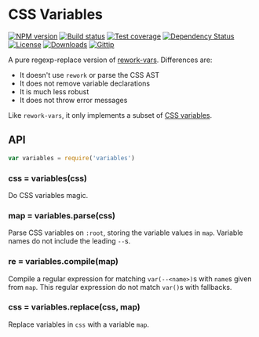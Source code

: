 # CSS Variables

[![NPM version][npm-image]][npm-url]
[![Build status][travis-image]][travis-url]
[![Test coverage][coveralls-image]][coveralls-url]
[![Dependency Status][david-image]][david-url]
[![License][license-image]][license-url]
[![Downloads][downloads-image]][downloads-url]
[![Gittip][gittip-image]][gittip-url]

A pure regexp-replace version of [rework-vars](https://github.com/reworkcss/rework-vars).
Differences are:

- It doesn't use `rework` or parse the CSS AST
- It does not remove variable declarations
- It is much less robust
- It does not throw error messages

Like `rework-vars`, it only implements a subset of [CSS variables](https://developer.mozilla.org/en-US/docs/Web/CSS/Using_CSS_variables).

## API

```js
var variables = require('variables')
```

### css = variables(css)

Do CSS variables magic.

### map = variables.parse(css)

Parse CSS variables on `:root`,
storing the variable values in `map`.
Variable names do not include the leading `--`s.

### re = variables.compile(map)

Compile a regular expression for matching `var(--<name>)`s with `name`s given from `map`.
This regular expression do not match `var()`s with fallbacks.

### css = variables.replace(css, map)

Replace variables in `css` with a variable `map`.

[npm-image]: https://img.shields.io/npm/v/variables.svg?style=flat-square
[npm-url]: https://npmjs.org/package/variables
[github-tag]: http://img.shields.io/github/tag/polyfills/variables.svg?style=flat-square
[github-url]: https://github.com/polyfills/variables/tags
[travis-image]: https://img.shields.io/travis/polyfills/variables.svg?style=flat-square
[travis-url]: https://travis-ci.org/polyfills/variables
[coveralls-image]: https://img.shields.io/coveralls/polyfills/variables.svg?style=flat-square
[coveralls-url]: https://coveralls.io/r/polyfills/variables?branch=master
[david-image]: http://img.shields.io/david/polyfills/variables.svg?style=flat-square
[david-url]: https://david-dm.org/polyfills/variables
[license-image]: http://img.shields.io/npm/l/variables.svg?style=flat-square
[license-url]: LICENSE
[downloads-image]: http://img.shields.io/npm/dm/variables.svg?style=flat-square
[downloads-url]: https://npmjs.org/package/variables
[gittip-image]: https://img.shields.io/gittip/jonathanong.svg?style=flat-square
[gittip-url]: https://www.gittip.com/jonathanong/
